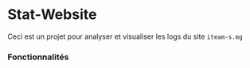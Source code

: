 # Stat-Website

Ceci est un projet pour analyser et visualiser les logs du site `iteam-s.mg`


### Fonctionnalités
